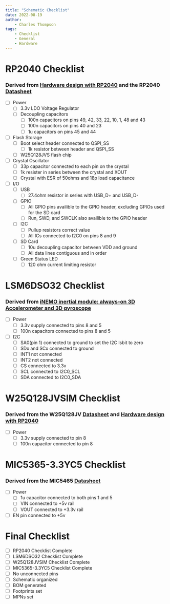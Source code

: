 ```yaml
---
title: "Schematic Checklist"
date: 2022-08-19
author:
    - Charles Thompson
tags:
    - Checklist
    - General
    - Hardware
---
```

# RP2040 Checklist
### Derived from [Hardware design with RP2040](https://datasheets.raspberrypi.com/rp2040/hardware-design-with-rp2040.pdf) and the RP2040 [Datasheet](https://datasheets.raspberrypi.com/rp2040/rp2040-datasheet.pdf)
 - [ ] Power
     - [ ] 3.3v LDO Voltage Regulator
     - [ ] Decoupling capacitors
         - [ ] 100n capacitors on pins 49, 42, 33, 22, 10, 1, 48 and 43
         - [ ] 100n capacitors on pins 40 and 23
         - [ ] 1u capacitors on pins 45 and 44
 - [ ] Flash Storage
     - [ ] Boot select header connected to QSPI_SS
         - [ ] 1k resistor between header and QSPI_SS
     - [ ] W25Q128JVS flash chip
 - [ ] Crystal Oscillator
     - [ ] 33p capacitor connected to each pin on the crystal
     - [ ] 1k resister in series between the crystal and XOUT
     - [ ] Crystal with ESR of 50ohms and 18p load capacitance
 - [ ] I/O
     - [ ] USB
         - [ ] 27.4ohm resistor in series with USB_D+ and USB_D-
     - [ ] GPIO
         - [ ] All GPIO pins availible to the GPIO header, excluding GPIOs used for the SD card
         - [ ] Run, SWD, and SWCLK also availible to the GPIO header
     - [ ] I2C
         - [ ] Pullup resistors correct value
         - [ ] All ICs connected to I2C0 on pins 8 and 9
     - [ ] SD Card
         - [ ] 10u decoupling capacitor between VDD and ground
         - [ ] All data lines contiguous and in order
     - [ ] Green Status LED
         - [ ] 120 ohm current limiting resistor

# LSM6DSO32 Checklist
### Derived from [iNEMO inertial module: always-on 3D Accelerometer and 3D gyroscope](https://www.st.com/resource/en/datasheet/lsm6dso32.pdf)
 - [ ] Power
     - [ ] 3.3v supply connected to pins 8 and 5
     - [ ] 100n capacitors connected to pins 8 and 5
 - [ ] I2C
     - [ ] SA0(pin 1) connected to ground to set the I2C lsbit to zero
     - [ ] SDx and SCx connected to ground
     - [ ] INT1 not connected
     - [ ] INT2 not connected
     - [ ] CS connected to 3.3v
     - [ ] SCL connected to I2C0_SCL
     - [ ] SDA connected to I2C0_SDA

# W25Q128JVSIM Checklist
### Derived from the W25Q128JV [Datasheet](https://www.winbond.com/hq/support/documentation/downloadV2022.jsp?__locale=en&xmlPath=/support/resources/.content/item/DA00-W25Q128JV.html&level=1) and [Hardware design with RP2040](https://datasheets.raspberrypi.com/rp2040/hardware-design-with-rp2040.pdf)
 - [ ] Power
     - [ ] 3.3v supply connected to pin 8
     - [ ] 100n capacitor connected to pin 8

# MIC5365-3.3YC5 Checklist
### Derived from the MIC5465 [Datasheet](https://ww1.microchip.com/downloads/aemDocuments/documents/OTH/ProductDocuments/DataSheets/mic5365.pdf)
 - [ ] Power
     - [ ] 1u capacitor connected to both pins 1 and 5
     - [ ] VIN connected to +5v rail
     - [ ] VOUT connected to +3.3v rail
 - [ ] EN pin connected to +5v

# Final Checklist
 - [ ] RP2040 Checklist Complete
 - [ ] LSM6DSO32 Checklist Complete
 - [ ] W25Q128JVSIM Checklist Complete
 - [ ] MIC5365-3.3YC5 Checklist Complete
 - [ ] No unconnected pins
 - [ ] Schematic organized
 - [ ] BOM generated
 - [ ] Footprints set
 - [ ] MPNs set